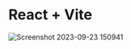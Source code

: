 # React + Vite


![Screenshot 2023-09-23 150941](https://github.com/chetanpal230/tta-react-project/assets/112051326/51040981-b567-446f-8c54-af40c9bbaa5e)
